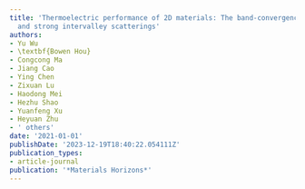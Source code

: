 ```yaml
---
title: 'Thermoelectric performance of 2D materials: The band-convergence strategy
  and strong intervalley scatterings'
authors:
- Yu Wu
- \textbf{Bowen Hou}
- Congcong Ma
- Jiang Cao
- Ying Chen
- Zixuan Lu
- Haodong Mei
- Hezhu Shao
- Yuanfeng Xu
- Heyuan Zhu
- ' others'
date: '2021-01-01'
publishDate: '2023-12-19T18:40:22.054111Z'
publication_types:
- article-journal
publication: '*Materials Horizons*'
---
```

